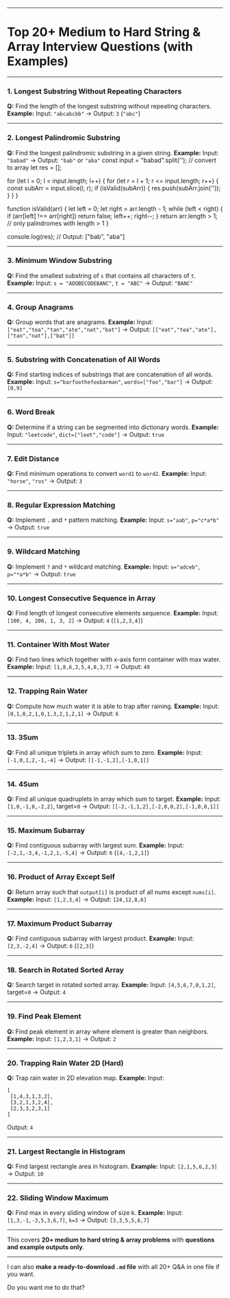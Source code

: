 
---

# Top 20+ Medium to Hard String & Array Interview Questions (with Examples)

---

### 1. Longest Substring Without Repeating Characters

**Q:** Find the length of the longest substring without repeating characters.
**Example:**
Input: `"abcabcbb"` → Output: `3` (`"abc"`)

---

### 2. Longest Palindromic Substring

**Q:** Find the longest palindromic substring in a given string.
**Example:**
Input: `"babad"` → Output: `"bab"` or `"aba"`
const input = "babad".split(''); // convert to array
let res = [];

for (let l = 0; l < input.length; l++) {
  for (let r = l + 1; r <= input.length; r++) {
    const subArr = input.slice(l, r);
    if (isValid(subArr)) {
      res.push(subArr.join(''));
    }
  }
}

function isValid(arr) {
  let left = 0;
  let right = arr.length - 1;
  while (left < right) {
    if (arr[left] !== arr[right]) return false;
    left++;
    right--;
  }
  return arr.length > 1; // only palindromes with length > 1
}

console.log(res); 
// Output: ["bab", "aba"]

---

### 3. Minimum Window Substring

**Q:** Find the smallest substring of `s` that contains all characters of `t`.
**Example:**
Input: `s = "ADOBECODEBANC"`, `t = "ABC"` → Output: `"BANC"`

---

### 4. Group Anagrams

**Q:** Group words that are anagrams.
**Example:**
Input: `["eat","tea","tan","ate","nat","bat"]` → Output: `[["eat","tea","ate"],["tan","nat"],["bat"]]`

---

### 5. Substring with Concatenation of All Words

**Q:** Find starting indices of substrings that are concatenation of all words.
**Example:**
Input: `s="barfoothefoobarman"`, `words=["foo","bar"]` → Output: `[0,9]`

---

### 6. Word Break

**Q:** Determine if a string can be segmented into dictionary words.
**Example:**
Input: `"leetcode"`, `dict=["leet","code"]` → Output: `true`

---

### 7. Edit Distance

**Q:** Find minimum operations to convert `word1` to `word2`.
**Example:**
Input: `"horse"`, `"ros"` → Output: `3`

---

### 8. Regular Expression Matching

**Q:** Implement `.` and `*` pattern matching.
**Example:**
Input: `s="aab"`, `p="c*a*b"` → Output: `true`

---

### 9. Wildcard Matching

**Q:** Implement `?` and `*` wildcard matching.
**Example:**
Input: `s="adceb"`, `p="*a*b"` → Output: `true`

---

### 10. Longest Consecutive Sequence in Array

**Q:** Find length of longest consecutive elements sequence.
**Example:**
Input: `[100, 4, 200, 1, 3, 2]` → Output: `4` (`[1,2,3,4]`)

---

### 11. Container With Most Water

**Q:** Find two lines which together with x-axis form container with max water.
**Example:**
Input: `[1,8,6,2,5,4,8,3,7]` → Output: `49`

---

### 12. Trapping Rain Water

**Q:** Compute how much water it is able to trap after raining.
**Example:**
Input: `[0,1,0,2,1,0,1,3,2,1,2,1]` → Output: `6`

---

### 13. 3Sum

**Q:** Find all unique triplets in array which sum to zero.
**Example:**
Input: `[-1,0,1,2,-1,-4]` → Output: `[[-1,-1,2],[-1,0,1]]`

---

### 14. 4Sum

**Q:** Find all unique quadruplets in array which sum to target.
**Example:**
Input: `[1,0,-1,0,-2,2]`, target=`0` → Output: `[[-2,-1,1,2],[-2,0,0,2],[-1,0,0,1]]`

---

### 15. Maximum Subarray

**Q:** Find contiguous subarray with largest sum.
**Example:**
Input: `[-2,1,-3,4,-1,2,1,-5,4]` → Output: `6` (`[4,-1,2,1]`)

---

### 16. Product of Array Except Self

**Q:** Return array such that `output[i]` is product of all nums except `nums[i]`.
**Example:**
Input: `[1,2,3,4]` → Output: `[24,12,8,6]`

---

### 17. Maximum Product Subarray

**Q:** Find contiguous subarray with largest product.
**Example:**
Input: `[2,3,-2,4]` → Output: `6` (`[2,3]`)

---

### 18. Search in Rotated Sorted Array

**Q:** Search target in rotated sorted array.
**Example:**
Input: `[4,5,6,7,0,1,2]`, target=`0` → Output: `4`

---

### 19. Find Peak Element

**Q:** Find peak element in array where element is greater than neighbors.
**Example:**
Input: `[1,2,3,1]` → Output: `2`

---

### 20. Trapping Rain Water 2D (Hard)

**Q:** Trap rain water in 2D elevation map.
**Example:**
Input:

```
[
 [1,4,3,1,3,2],
 [3,2,1,3,2,4],
 [2,3,3,2,3,1]
]
```

Output: `4`

---

### 21. Largest Rectangle in Histogram

**Q:** Find largest rectangle area in histogram.
**Example:**
Input: `[2,1,5,6,2,3]` → Output: `10`

---

### 22. Sliding Window Maximum

**Q:** Find max in every sliding window of size k.
**Example:**
Input: `[1,3,-1,-3,5,3,6,7]`, `k=3` → Output: `[3,3,5,5,6,7]`

---

This covers **20+ medium to hard string & array problems** with **questions and example outputs only**.

---

I can also **make a ready-to-download `.md` file** with all 20+ Q&A in one file if you want.

Do you want me to do that?
